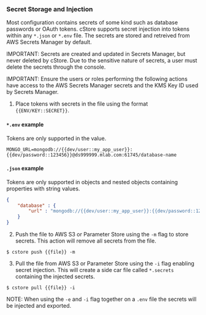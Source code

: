 ### Secret Storage and Injection ###

Most configuration contains secrets of some kind such as database passwords or OAuth tokens. cStore supports secret injection into tokens within any `*.json` or `*.env` file. The secrets are stored and retreived from AWS Secrets Manager by default.

IMPORTANT: Secrets are created and updated in Secrets Manager, but never deleted by cStore. Due to the sensitive nature of secrets, a user must delete the secrets through the console.

IMPORTANT: Ensure the users or roles performing the following actions have access to the AWS Secrets Manager secrets and the KMS Key ID used by Secrets Manager.

1. Place tokens with secrets in the file using the format `{{ENV/KEY::SECRET}}`.

#### `*.env` example #### 
Tokens are only supported in the value.
```
MONGO_URL=mongodb://{{dev/user::my_app_user}}:{{dev/password::123456}}@ds999999.mlab.com:61745/database-name
```
#### `.json` example #### 
Tokens are only supported in objects and nested objects containing properties with string values.
```json
{
    "database" : {
        "url" : "mongodb://{{dev/user::my_app_user}}:{{dev/password::123456}}@ds999999.mlab.com:61745/database-name"
    }
}
```



2. Push the file to AWS S3 or Parameter Store using the `-m` flag to store secrets. This action will remove all secrets from the file.
```
$ cstore push {{file}} -m
```
3. Pull the file from AWS S3 or Parameter Store using the `-i` flag enabling secret injection. This will create a side car file called `*.secrets` containing the injected secrets.
```
$ cstore pull {{file}} -i
```
NOTE: When using the `-e` and `-i` flag together on a `.env` file the secrets will be injected and exported. 